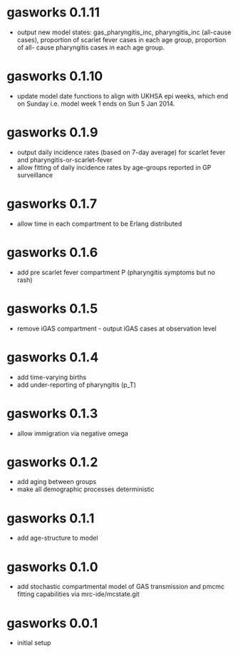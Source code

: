 # gasworks 0.1.11

* output new model states: gas_pharyngitis_inc, pharyngitis_inc (all-cause
cases), proportion of scarlet fever cases in each age group, proportion of all-
cause pharyngitis cases in each age group.

# gasworks 0.1.10

* update model date functions to align with UKHSA epi weeks, which end on Sunday
i.e. model week 1 ends on Sun 5 Jan 2014.

# gasworks 0.1.9

* output daily incidence rates (based on 7-day average) for scarlet fever and
pharyngitis-or-scarlet-fever
* allow fitting of daily incidence rates by age-groups reported in GP
surveillance


# gasworks 0.1.7

* allow time in each compartment to be Erlang distributed

# gasworks 0.1.6

* add pre scarlet fever compartment P (pharyngitis symptoms but no rash)

# gasworks 0.1.5

* remove iGAS compartment - output iGAS cases at observation level

# gasworks 0.1.4

* add time-varying births
* add under-reporting of pharyngitis (p_T)

# gasworks 0.1.3

* allow immigration via negative omega

# gasworks 0.1.2

* add aging between groups
* make all demographic processes deterministic

# gasworks 0.1.1

* add age-structure to model

# gasworks 0.1.0

* add stochastic compartmental model of GAS transmission and pmcmc fitting
capabilities via mrc-ide/mcstate.git

# gasworks 0.0.1

* initial setup
